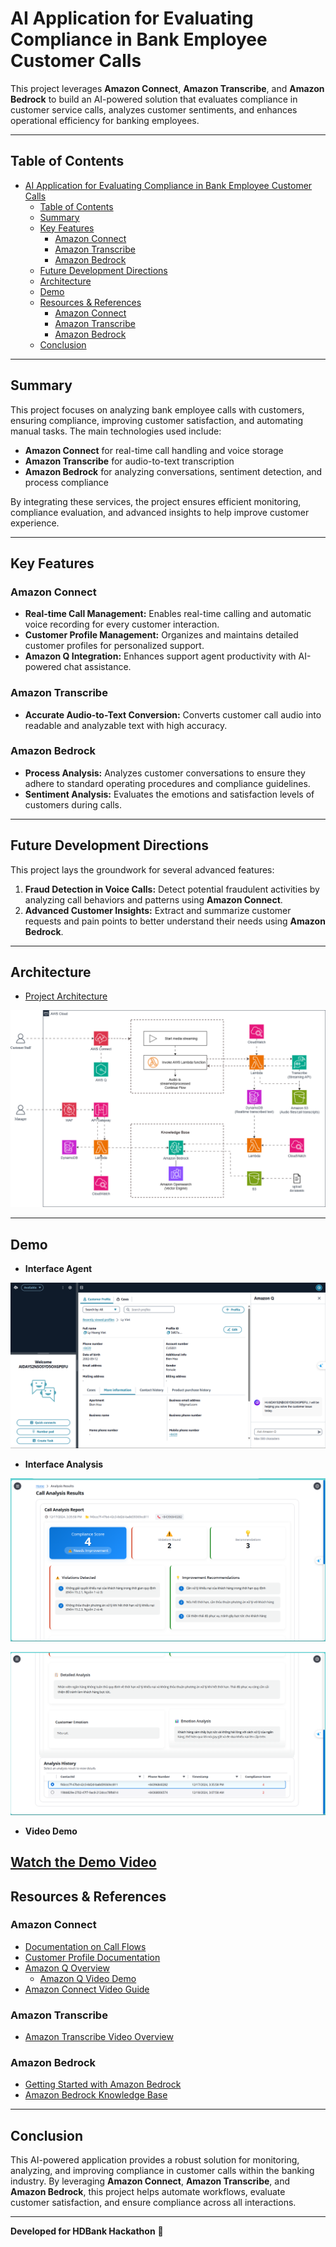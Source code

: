 # AI Application for Evaluating Compliance in Bank Employee Customer Calls

This project leverages **Amazon Connect**, **Amazon Transcribe**, and **Amazon Bedrock** to build an AI-powered solution that evaluates compliance in customer service calls, analyzes customer sentiments, and enhances operational efficiency for banking employees.

---

## Table of Contents
- [AI Application for Evaluating Compliance in Bank Employee Customer Calls](#ai-application-for-evaluating-compliance-in-bank-employee-customer-calls)
  - [Table of Contents](#table-of-contents)
  - [Summary](#summary)
  - [Key Features](#key-features)
    - [Amazon Connect](#amazon-connect)
    - [Amazon Transcribe](#amazon-transcribe)
    - [Amazon Bedrock](#amazon-bedrock)
  - [Future Development Directions](#future-development-directions)
  - [Architecture](#architecture)
  - [Demo](#demo)
  - [Resources \& References](#resources--references)
    - [Amazon Connect](#amazon-connect-1)
    - [Amazon Transcribe](#amazon-transcribe-1)
    - [Amazon Bedrock](#amazon-bedrock-1)
  - [Conclusion](#conclusion)

---

## Summary
This project focuses on analyzing bank employee calls with customers, ensuring compliance, improving customer satisfaction, and automating manual tasks. The main technologies used include:

- **Amazon Connect** for real-time call handling and voice storage
- **Amazon Transcribe** for audio-to-text transcription
- **Amazon Bedrock** for analyzing conversations, sentiment detection, and process compliance

By integrating these services, the project ensures efficient monitoring, compliance evaluation, and advanced insights to help improve customer experience.

---

## Key Features

### Amazon Connect
- **Real-time Call Management:** Enables real-time calling and automatic voice recording for every customer interaction.
- **Customer Profile Management:** Organizes and maintains detailed customer profiles for personalized support.
- **Amazon Q Integration:** Enhances support agent productivity with AI-powered chat assistance.

### Amazon Transcribe
- **Accurate Audio-to-Text Conversion:** Converts customer call audio into readable and analyzable text with high accuracy.

### Amazon Bedrock
- **Process Analysis:** Analyzes customer conversations to ensure they adhere to standard operating procedures and compliance guidelines.
- **Sentiment Analysis:** Evaluates the emotions and satisfaction levels of customers during calls.

---

## Future Development Directions
This project lays the groundwork for several advanced features:

1. **Fraud Detection in Voice Calls:** Detect potential fraudulent activities by analyzing call behaviors and patterns using **Amazon Connect**.
2. **Advanced Customer Insights:** Extract and summarize customer requests and pain points to better understand their needs using **Amazon Bedrock**.

---

## Architecture
- [Project Architecture](https://drive.google.com/file/d/1yYfcDMeP6X4r9yUZ4AWC8K_-RZbInvht/view?usp=sharing)

![alt text](other/architect.png)

---

## Demo

- **Interface Agent**

![alt text](other/Agent.png)

- **Interface Analysis**

![alt text](other/UI1.png)

![alt text](other/UI2.png)

- **Video Demo**

[Watch the Demo Video](other/Demo-Call-Center.mp4)
---

## Resources & References
### Amazon Connect
- [Documentation on Call Flows](https://docs.aws.amazon.com/connect/)
- [Customer Profile Documentation](https://docs.aws.amazon.com/connect/latest/adminguide/customer-profiles.html)
- [Amazon Q Overview](https://docs.aws.amazon.com/connect/latest/adminguide/amazon-q-connect.html)
  - [Amazon Q Video Demo](https://www.youtube.com/watch?v=tZE7yJA50ag&t=519s)
- [Amazon Connect Video Guide](https://www.youtube.com/watch?v=yKNb6db_d7c)

### Amazon Transcribe
- [Amazon Transcribe Video Overview](https://www.youtube.com/watch?v=r77sUEEizWQ)

### Amazon Bedrock
- [Getting Started with Amazon Bedrock](https://docs.aws.amazon.com/bedrock/latest/userguide/getting-started.html)
- [Amazon Bedrock Knowledge Base](https://docs.aws.amazon.com/bedrock/latest/userguide/knowledge-base-create.html)

---

## Conclusion
This AI-powered application provides a robust solution for monitoring, analyzing, and improving compliance in customer calls within the banking industry. By leveraging **Amazon Connect**, **Amazon Transcribe**, and **Amazon Bedrock**, this project helps automate workflows, evaluate customer satisfaction, and ensure compliance across all interactions.

---
**Developed for HDBank Hackathon** 🚀

